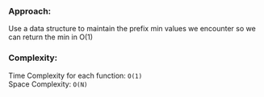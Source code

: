 ### Approach:
Use a data structure to maintain the prefix min values we encounter so we can return the min in O(1)
​
### Complexity:
Time Complexity for each function: `O(1)`\
Space Complexity: `O(N)`